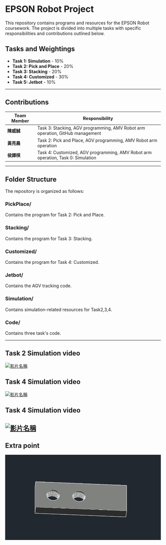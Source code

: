 # EPSON Robot Project

This repository contains programs and resources for the EPSON Robot coursework. The project is divided into multiple tasks with specific responsibilities and contributions outlined below.

## Tasks and Weightings
- **Task 1: Simulation** - 10%
- **Task 2: Pick and Place** - 20%
- **Task 3: Stacking** - 20%
- **Task 4: Customized** - 30%
- **Task 5: Jetbot** - 10%
---

## Contributions
| Team Member  | Responsibility                                                                                   |
|--------------|--------------------------------------------------------------------------------------------------|
| **陳威誠**   | Task 3: Stacking, AGV programming, AMV Robot arm operation, GitHub management                   |
| **黃亮晨**   | Task 2: Pick and Place, AGV programming, AMV Robot arm operation                                 |
| **侯譯棋**   | Task 4: Customized, AGV programming, AMV Robot arm operation, Task 0: Simulation                         |

---

## Folder Structure
The repository is organized as follows:

### **PickPlace/**
Contains the program for Task 2: Pick and Place.

### **Stacking/**
Contains the program for Task 3: Stacking.

### **Customized/**
Contains the program for Task 4: Customized.

### **Jetbot/**
Contains the AGV tracking code.

### **Simulation/**
Contains simulation-related resources for Task2,3,4.

### **Code/**
Contains three task's code.

---
## Task 2 Simulation video 
[![影片名稱](https://img.youtube.com/vi/CBiGqTRURvQ/0.jpg)](https://www.youtube.com/watch?v=CBiGqTRURvQ)
## Task 4 Simulation video 
[![影片名稱](https://img.youtube.com/vi/mEGIMhRw19A/0.jpg)](https://www.youtube.com/watch?v=mEGIMhRw19A)
## Task 4 Simulation video 
[![影片名稱](https://img.youtube.com/vi/yJGIB07e6zY/0.jpg)](https://www.youtube.com/watch?v=yJGIB07e6zY)
---
## Extra point
![夾爪設計](extra%20points/S__104382471.jpg)


